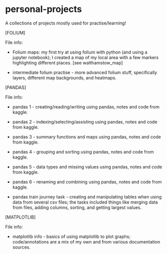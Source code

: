 # personal-projects
A collections of projects mostly used for practise/learning! 

[FOLIUM]

File info:
- Folium maps: my first try at using folium with python (and using a jupyter notebook); I created a map of my local area with a few markers highlighting different places. [see walthamstow_map]

- intermediate folium practise - more advanced folium stuff, specifically layers, different map backgrounds, and heatmaps.


[PANDAS]

File info:
- pandas 1 - creating/reading/writing using pandas, notes and code from kaggle.

- pandas 2 - indexing/selecting/assisting using pandas, notes and code from kaggle.

- pandas 3 - summary functions and maps using pandas, notes and code from kaggle.

- pandas 4 - grouping and sorting using pandas, notes and code from kaggle.

- pandas 5 - data types and missing values using pandas, notes and code from kaggle.

- pandas 6 - renaming and combining using pandas, notes and code from kaggle.

- pandas train journey task - creating and manipulating tables when using data from several csv files; the tasks included things like merging data from files, adding columns, sorting, and getting largest values.


[MATPLOTLIB]

File info:
- matplotlib info - basics of using matplotlib to plot graphs; code/annotations are a mix of my own and from various documentation sources.
